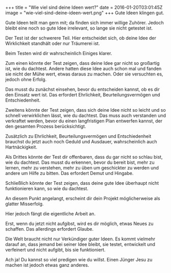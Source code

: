 +++
title = "Wie viel sind deine Ideen wert?"
date = 2016-01-20T03:01:45Z
image = "wie-viel-sind-deine-ideen-wert.png"
+++
Gute Ideen klingen gut.

Gute Ideen teilt man gern mit; da finden sich immer willige Zuhörer. Jedoch bleibt eine noch so gute Idee irrelevant, so lange sie nicht getestet ist.

Der Test ist der schwerere Teil. Hier entscheidet sich, ob deine Idee der Wirklichkeit standhält oder nur Träumerei ist.

Beim Testen wird dir wahrscheinlich Einiges klarer.

Zum einen könnte der Test zeigen, dass deine Idee gar nicht so großartig ist, wie du dachtest. Andere hatten diese Idee auch schon mal und fanden sie nicht der Mühe wert, etwas daraus zu machen. Oder sie versuchten es, jedoch ohne Erfolg.

Das musst du zunächst einsehen, bevor du entscheiden kannst, ob es dir den Einsatz wert ist. Das erfordert Ehrlichkeit, Beurteilungsvermögen und Entschiedenheit.

Zweitens könnte der Test zeigen, dass sich deine Idee nicht so leicht und so schnell verwirklichen lässt, wie du dachtest. Das muss auch verstanden und verkraftet werden, bevor du einen langfristigen Plan entwerfen kannst, der den gesamten Prozess berücksichtigt.

Zusätzlich zu Ehrlichkeit, Beurteilungsvermögen und Entschiedenheit brauchst du jetzt auch noch Geduld und Ausdauer, wahrscheinlich auch Hartnäckigkeit.

Als Drittes könnte der Test dir offenbaren, dass du gar nicht so schlau bist, wie du dachtest. Das musst du erkennen, bevor du bereit bist, mehr zu lernen, mehr zu verstehen, mehr zu üben um geschickter zu werden und andere um Hilfe zu bitten. Das erfordert Demut und Hingabe.

Schließlich könnte der Test zeigen, dass deine gute Idee überhaupt nicht funktionieren kann, so wie du dachtest.

An diesem Punkt angelangt, erscheint dir dein Projekt möglicherweise als glatter Misserfolg.

Hier jedoch fängt die eigentliche Arbeit an.

Erst, wenn du jetzt nicht aufgibst, wird es dir möglich, etwas Neues zu schaffen. Das allerdings erfordert Glaube.

Die Welt braucht nicht nur Verkündiger guter Ideen. Es kommt vielmehr darauf an, dass jemand bei seiner Idee bleibt, sie testet, entwickelt und verfeinert und nicht aufgibt, bis sie funktioniert.

Ach ja! Du kannst so viel predigen wie du willst. Einen Jünger Jesu zu machen ist jedoch etwas ganz anderes.
